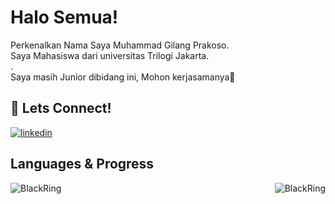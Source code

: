 
# Halo Semua!

Perkenalkan Nama Saya Muhammad Gilang Prakoso.\
Saya Mahasiswa dari universitas Trilogi Jakarta.\
.\
Saya masih Junior dibidang ini, Mohon kerjasamanya👋


## 🔗 Lets Connect!
[![linkedin](https://img.shields.io/badge/linkedin-0A66C2?style=for-the-badge&logo=linkedin&logoColor=white)](https://www.linkedin.com/in/gilangprakoso/)

## Languages & Progress

<p><img align="left" src="https://github-readme-stats.vercel.app/api/top-langs?username=BlackRing8&show_icons=true&locale=en&layout=compact" alt="BlackRing" /></p>

<p><img align="right" src="https://github-readme-streak-stats.herokuapp.com/?user=BlackRing8&" alt="BlackRing" /></p>